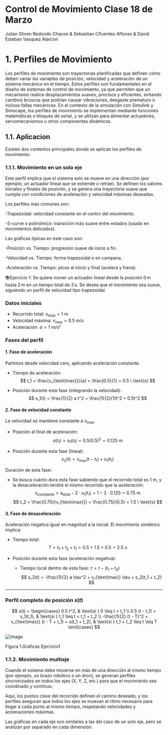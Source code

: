 # Control de Movimiento Clase 18 de Marzo
Julian Stiven Redondo Chacon & Sebastian Cifuentes Alfonso & David Esteban Vasquez Alarcon

# 1. Perfiles de Movimiento

Los perfiles de movimiento son trayectorias planificadas que definen cómo deben variar las variables de posición, velocidad y aceleración de un sistema mecánico en el tiempo. Estos perfiles son fundamentales en el diseño de sistemas de control de movimiento, ya que permiten que un mecanismo realice desplazamientos suaves, precisos y eficientes, evitando cambios bruscos que podrían causar vibraciones, desgaste prematuro o incluso fallas mecánicas. En el contexto de la simulación con Simulink y Simscape, los perfiles de movimiento se implementan mediante funciones matemáticas o bloques de señal, y se utilizan para alimentar actuadores, servomecanismos u otros componentes dinámicos.

## 1.1. Aplicacion 

Existen dos contextos principales donde se aplican los perfiles de movimiento:

### 1.1.1. Movimiento en un solo eje

Este perfil implica que el sistema solo se mueve en una dirección (por ejemplo, un actuador lineal que se extiende o retrae). Se definen los valores iniciales y finales de posición, y se genera una trayectoria suave que cumpla con condiciones de aceleración y velocidad máximas deseadas.

Los perfiles más comunes son:

-Trapezoidal: velocidad constante en el centro del movimiento.

-S-curve o polinómico: transición más suave entre estados (usado en movimientos delicados).

Las gráficas típicas en este caso son:

-Posición vs. Tiempo: progresión suave de inicio a fin.

-Velocidad vs. Tiempo: forma trapezoidal o en campana.

-Aceleración vs. Tiempo: picos al inicio y final (acelera y frena).

📚Ejercicio 1: Se quiere mover un actuador lineal desde la posición 0 m hasta 2 m en un tiempo total de 3 s. Se desea que el movimiento sea suave, siguiendo un perfil de velocidad tipo trapezoidal.

### Datos iniciales

- Recorrido total: $s_{\text{total}} = 1$ m  
- Velocidad máxima: $v_{\text{max}} = 0.5$ m/s  
- Aceleración: $a = 1$ m/s²

### Fases del perfil

#### 1. **Fase de aceleración**

Partimos desde velocidad cero, aplicando aceleración constante.

- Tiempo de aceleración:
  $$
  t_1 = \frac{v_{\text{max}}}{a} = \frac{0.5}{1} = 0.5 \ \text{s}
  $$

- Posición durante esta fase (integrando la velocidad):
  $$
  s_1(t) = \frac{1}{2} a t^2 = \frac{1}{2}(1)t^2 = 0.5t^2
  $$

#### 2. **Fase de velocidad constante**

La velocidad se mantiene constante a $v_{\text{max}}$.

- Posición al final de aceleración:
  $$
  s(t_1) = s_1(t_1) = 0.5(0.5)^2 = 0.125 \ \text{m}
  $$

- Posición durante esta fase (lineal):
  $$
  s_2(t) = v_{\text{max}} (t - t_1) + s_1(t_1)
  $$

Duración de esta fase:
- Se busca cuánto dura esta fase sabiendo que el recorrido total es 1 m, y la desaceleración tendrá el mismo recorrido que la aceleración:
  $$
  s_{\text{constante}} = s_{\text{total}} - 2 \cdot s_1(t_1) = 1 - 2 \cdot 0.125 = 0.75 \ \text{m}
  $$
  $$
  t_2 = \frac{0.75}{v_{\text{max}}} = \frac{0.75}{0.5} = 1.5 \ \text{s}
  $$

#### 3. **Fase de desaceleración**

Aceleración negativa igual en magnitud a la inicial. El movimiento simétrico implica:

- Tiempo total:
  $$
  T = t_1 + t_2 + t_1 = 0.5 + 1.5 + 0.5 = 2.5 \ \text{s}
  $$

- Posición durante esta fase (aceleración negativa):
  - Tiempo local dentro de esta fase: $\tau = t - (t_1 + t_2)$
  $$
  s_3(t) = -\frac{1}{2} a \tau^2 + v_{\text{max}} \tau + s_2(t_1 + t_2)
  $$

---

### Perfil completo de posición $s(t)$

$$
s(t) = 
\begin{cases}
0.5 t^2, & \text{si } 0 \leq t < t_1 \\
0.5 (t - t_1) + s_1(t_1), & \text{si } t_1 \leq t < t_1 + t_2 \\
-\frac{1}{2} (t - T)^2 + v_{\text{max}} (t - T + t_1) + s(t_1 + t_2), & \text{si } t_1 + t_2 \leq t \leq T
\end{cases}
$$



![image](https://github.com/user-attachments/assets/c5f0342e-8946-44be-8381-3f1607e26a25)

Figura 1.Graficas Ejercicio1

### 1.1.2. Movimiento multieje

Cuando el sistema debe moverse en más de una dirección al mismo tiempo (por ejemplo, un brazo robótico o un dron), se generan perfiles sincronizados en todos los ejes (X, Y, Z, etc.) para que el movimiento sea coordinado y continuo.

Aquí, los puntos clave del recorrido definen el camino deseado, y los perfiles aseguran que todos los ejes se muevan al ritmo necesario para llegar a cada punto al mismo tiempo, respetando velocidades y aceleraciones máximas.

Las gráficas en cada eje son similares a las del caso de un solo eje, pero se analizan por separado en cada dimensión.
